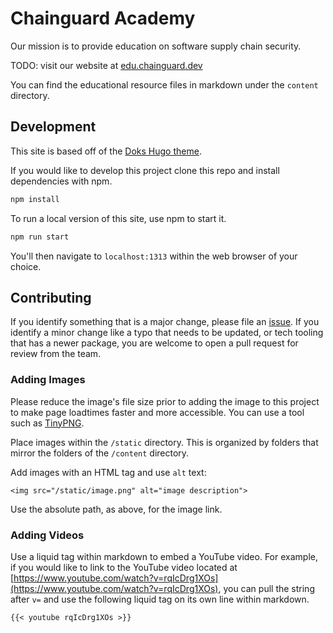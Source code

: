 # Chainguard Academy

Our mission is to provide education on software supply chain security. 

TODO: visit our website at [edu.chainguard.dev]()

You can find the educational resource files in markdown under the `content` directory.

## Development

This site is based off of the [Doks Hugo theme](https://github.com/h-enk/doks). 

If you would like to develop this project clone this repo and install dependencies with npm. 

```sh
npm install
```

To run a local version of this site, use npm to start it.

```sh
npm run start
```

You'll then navigate to `localhost:1313` within the web browser of your choice. 

## Contributing

If you identify something that is a major change, please file an [issue](https://github.com/chainguard-dev/edu/issues/new). If you identify a minor change like a typo that needs to be updated, or tech tooling that has a newer package, you are welcome to open a pull request for review from the team.

### Adding Images

Please reduce the image's file size prior to adding the image to this project to make page loadtimes faster and more accessible. You can use a tool such as [TinyPNG](https://tinypng.com/). 

Place images within the `/static` directory. This is organized by folders that mirror the folders of the `/content` directory. 

Add images with an HTML tag and use `alt` text:

```
<img src="/static/image.png" alt="image description">
```

Use the absolute path, as above, for the image link. 

### Adding Videos

Use a liquid tag within markdown to embed a YouTube video. For example, if you would like to link to the YouTube video located at [https://www.youtube.com/watch?v=rqIcDrg1XOs](https://www.youtube.com/watch?v=rqIcDrg1XOs), you can pull the string after `v=` and use the following liquid tag on its own line within markdown.

```
{{< youtube rqIcDrg1XOs >}}
```